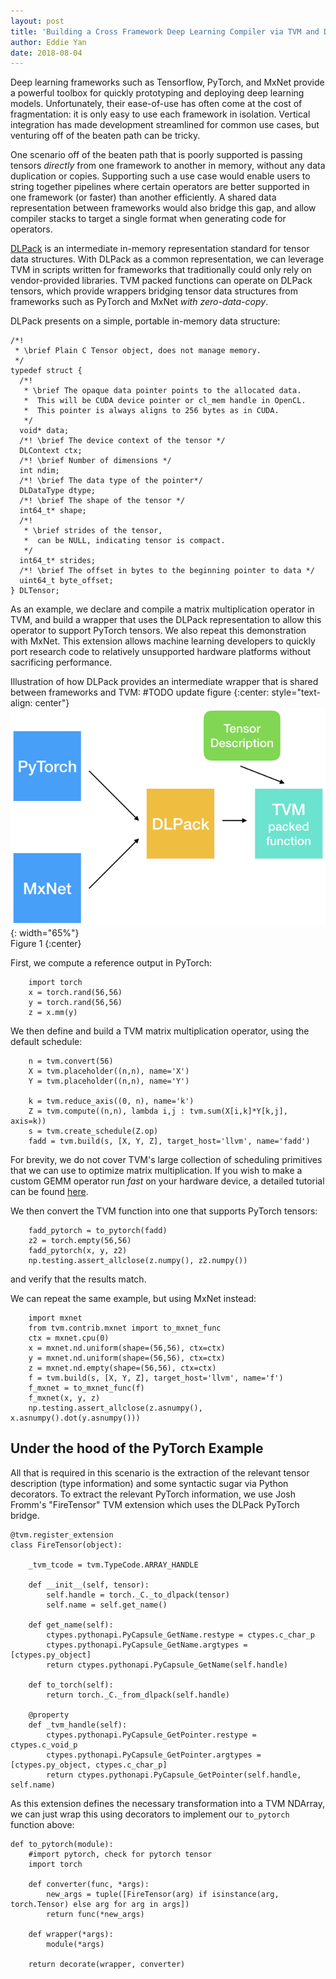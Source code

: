 ```yaml
---
layout: post
title: 'Building a Cross Framework Deep Learning Compiler via TVM and DLPack'
author: Eddie Yan
date: 2018-08-04
---
```


Deep learning frameworks such as Tensorflow, PyTorch, and MxNet provide a
powerful toolbox for quickly prototyping and deploying deep learning models.
Unfortunately, their ease-of-use has often come at the cost of fragmentation: it
is only easy to use each framework in isolation. Vertical integration has made
development streamlined for common use cases, but venturing off of the beaten
path can be tricky.

One scenario off of the beaten path that is poorly supported is passing tensors
_directly_ from one framework to another in memory, without any data duplication
or copies. Supporting such a use case would enable users to string together
pipelines where certain operators are better supported in one framework (or
faster) than another efficiently. A shared data representation between
frameworks would also bridge this gap, and allow compiler stacks to target a
single format when generating code for operators.

[DLPack](https://github.com/dmlc/dlpack) is an intermediate in-memory
representation standard for tensor data structures. With DLPack as a common
representation, we can leverage TVM in scripts written for frameworks that
traditionally could only rely on vendor-provided libraries. TVM packed functions
can operate on DLPack tensors, which provide wrappers bridging tensor data
structures from frameworks such as PyTorch and MxNet _with zero-data-copy_.

DLPack presents on a simple, portable in-memory data structure:
```
/*!
 * \brief Plain C Tensor object, does not manage memory.
 */
typedef struct {
  /*!
   * \brief The opaque data pointer points to the allocated data.
   *  This will be CUDA device pointer or cl_mem handle in OpenCL.
   *  This pointer is always aligns to 256 bytes as in CUDA.
   */
  void* data;
  /*! \brief The device context of the tensor */
  DLContext ctx;
  /*! \brief Number of dimensions */
  int ndim;
  /*! \brief The data type of the pointer*/
  DLDataType dtype;
  /*! \brief The shape of the tensor */
  int64_t* shape;
  /*!
   * \brief strides of the tensor,
   *  can be NULL, indicating tensor is compact.
   */
  int64_t* strides;
  /*! \brief The offset in bytes to the beginning pointer to data */
  uint64_t byte_offset;
} DLTensor;
```


As an example, we declare and compile a matrix multiplication operator in TVM,
and build a wrapper that uses the DLPack representation to allow this operator
to support PyTorch tensors. We also repeat this demonstration with MxNet. This
extension allows machine learning developers to quickly port research code to
relatively unsupported hardware platforms without sacrificing performance.


Illustration of how DLPack provides an intermediate wrapper that is shared
between frameworks and TVM:
#TODO update figure
{:center: style="text-align: center"}
![image](/images/pytorch-dlpack/flow.png){: width="65%"}<br />
Figure 1
{:center}

First, we compute a reference output in PyTorch:
```
    import torch
    x = torch.rand(56,56)
    y = torch.rand(56,56)
    z = x.mm(y)
```

We then define and build a TVM matrix multiplication operator, using the default
schedule:
```
    n = tvm.convert(56)
    X = tvm.placeholder((n,n), name='X')
    Y = tvm.placeholder((n,n), name='Y')

    k = tvm.reduce_axis((0, n), name='k')
    Z = tvm.compute((n,n), lambda i,j : tvm.sum(X[i,k]*Y[k,j], axis=k))
    s = tvm.create_schedule(Z.op)
    fadd = tvm.build(s, [X, Y, Z], target_host='llvm', name='fadd')
```
For brevity, we do not cover TVM's large collection of scheduling primitives
that we can use to optimize matrix multiplication. If you wish to make a custom
GEMM operator run _fast_ on your hardware device, a detailed tutorial can be
found [here](https://docs.tvm.ai/tutorials/optimize/opt_gemm.html).

We then convert the TVM function into one that supports PyTorch tensors:
```
    fadd_pytorch = to_pytorch(fadd)
    z2 = torch.empty(56,56)
    fadd_pytorch(x, y, z2)
    np.testing.assert_allclose(z.numpy(), z2.numpy())
```
and verify that the results match.

We can repeat the same example, but using MxNet instead:
```
    import mxnet
    from tvm.contrib.mxnet import to_mxnet_func
    ctx = mxnet.cpu(0)
    x = mxnet.nd.uniform(shape=(56,56), ctx=ctx)
    y = mxnet.nd.uniform(shape=(56,56), ctx=ctx)
    z = mxnet.nd.empty(shape=(56,56), ctx=ctx)
    f = tvm.build(s, [X, Y, Z], target_host='llvm', name='f')
    f_mxnet = to_mxnet_func(f)
    f_mxnet(x, y, z)
    np.testing.assert_allclose(z.asnumpy(), x.asnumpy().dot(y.asnumpy()))
```


Under the hood of the PyTorch Example
-------------------------------------

All that is required in this scenario is the extraction of the relevant tensor
description (type information) and some syntactic sugar via Python decorators.
To extract the relevant PyTorch information, we use Josh Fromm's "FireTensor"
TVM extension which uses the DLPack PyTorch bridge.

```
@tvm.register_extension
class FireTensor(object):

    _tvm_tcode = tvm.TypeCode.ARRAY_HANDLE

    def __init__(self, tensor):
        self.handle = torch._C._to_dlpack(tensor)
        self.name = self.get_name()

    def get_name(self):
        ctypes.pythonapi.PyCapsule_GetName.restype = ctypes.c_char_p
        ctypes.pythonapi.PyCapsule_GetName.argtypes = [ctypes.py_object]
        return ctypes.pythonapi.PyCapsule_GetName(self.handle)

    def to_torch(self):
        return torch._C._from_dlpack(self.handle)

    @property
    def _tvm_handle(self):
        ctypes.pythonapi.PyCapsule_GetPointer.restype = ctypes.c_void_p
        ctypes.pythonapi.PyCapsule_GetPointer.argtypes = [ctypes.py_object, ctypes.c_char_p]
        return ctypes.pythonapi.PyCapsule_GetPointer(self.handle, self.name)
```

As this extension defines the necessary transformation into a TVM NDArray, we
can just wrap this using decorators to implement our `to_pytorch` function
above:
```
def to_pytorch(module):
    #import pytorch, check for pytorch tensor
    import torch

    def converter(func, *args):
        new_args = tuple([FireTensor(arg) if isinstance(arg, torch.Tensor) else arg for arg in args])
        return func(*new_args)

    def wrapper(*args):
        module(*args)

    return decorate(wrapper, converter)
```
